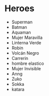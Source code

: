 # Heroes

* Superman
* Batman
* Aquaman
* Mujer Maravilla
* Linterna Verde
* Robin
* Volcán Negro
* Carrerin
* hombre elastico
* Mujer Invisible
* Anng
* Zuko
* Sokka 
* katara 
